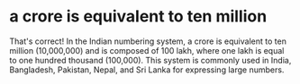 # a crore is equivalent to ten million

That's correct! In the Indian numbering system, a crore is equivalent to ten million (10,000,000) and is composed of 100 lakh, where one lakh is equal to one hundred thousand (100,000). This system is commonly used in India, Bangladesh, Pakistan, Nepal, and Sri Lanka for expressing large numbers.
